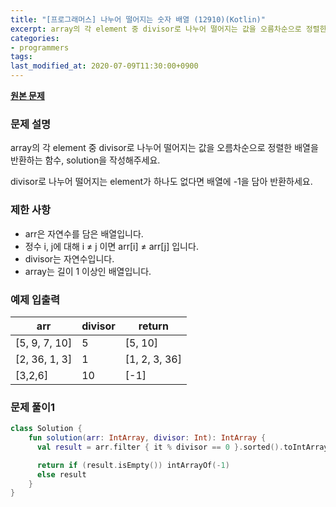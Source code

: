 ```yaml
---
title: "[프로그래머스] 나누어 떨어지는 숫자 배열 (12910)(Kotlin)"
excerpt: array의 각 element 중 divisor로 나누어 떨어지는 값을 오름차순으로 정렬한 배열을 반환하는 함수, solution을 작성해주세요.
categories:
- programmers
tags:
last_modified_at: 2020-07-09T11:30:00+0900
---
```


**[원본 문제](https://programmers.co.kr/learn/courses/30/lessons/12910)**

### 문제 설명

array의 각 element 중 divisor로 나누어 떨어지는 값을 오름차순으로 정렬한 배열을 반환하는 함수, solution을 작성해주세요.

divisor로 나누어 떨어지는 element가 하나도 없다면 배열에 -1을 담아 반환하세요.

### 제한 사항

  * arr은 자연수를 담은 배열입니다.
  * 정수 i, j에 대해 i ≠ j 이면 arr[i] ≠ arr[j] 입니다.
  * divisor는 자연수입니다.
  * array는 길이 1 이상인 배열입니다.

### 예제 입출력

|arr|divisor|return|
|-|-|-|
|[5, 9, 7, 10]|5|[5, 10]|
|[2, 36, 1, 3]|1|[1, 2, 3, 36]|
|[3,2,6]|10|[-1]|

### 문제 풀이1

```kotlin
class Solution {
    fun solution(arr: IntArray, divisor: Int): IntArray {
      val result = arr.filter { it % divisor == 0 }.sorted().toIntArray()

      return if (result.isEmpty()) intArrayOf(-1)
      else result
    }
}
```
